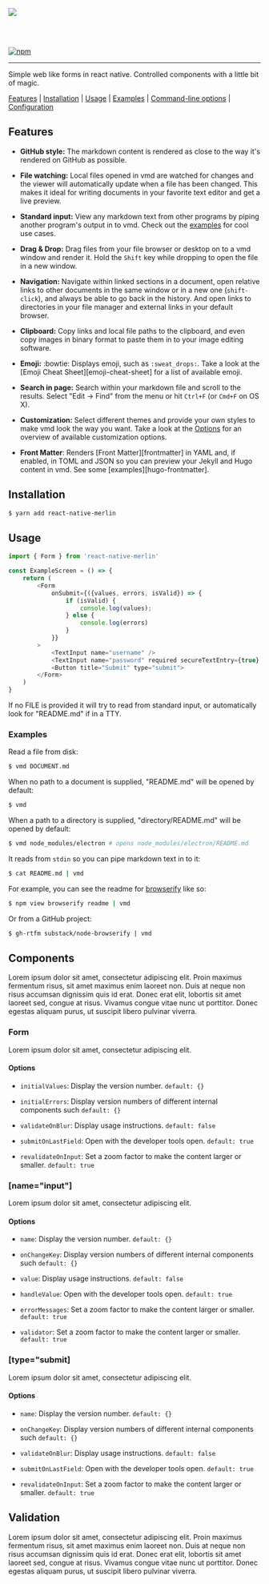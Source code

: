 ![](https://raw.githubusercontent.com/hparton/react-native-merlin/master/assets/merlin.png&s=200)

<br>
<br>

[![npm][npm-image]][npm-url]

[npm-image]: https://img.shields.io/npm/v/react-native-merlin.svg?style=flat-square
[npm-url]: https://npmjs.org/package/react-native-merlin

---

Simple web like forms in react native. Controlled components with a little bit of magic.

[Features](#features) | [Installation](#installation) | [Usage](#usage) | [Examples](#examples) | [Command-line options](#options) | [Configuration](#configuration)

## Features

- **GitHub style:** The markdown content is rendered as close to the way it's
  rendered on GitHub as possible.

- **File watching:** Local files opened in vmd are watched for changes and the
  viewer will automatically update when a file has been changed. This makes it
  ideal for writing documents in your favorite text editor and get a live
  preview.

- **Standard input:** View any markdown text from other programs by piping
  another program's output in to vmd. Check out the [examples](#examples) for
  cool use cases.

- **Drag & Drop:** Drag files from your file browser or desktop on to a vmd
  window and render it. Hold the `Shift` key while dropping to open the file
  in a new window.

- **Navigation:** Navigate within linked sections in a document, open relative
  links to other documents in the same window or in a new one (`shift-click`),
  and always be able to go back in the history. And open links to directories
  in your file manager and external links in your default browser.

- **Clipboard:** Copy links and local file paths to the clipboard, and even
  copy images in binary format to paste them in to your image editing
  software.

- **Emoji:** :bowtie: Displays emoji, such as `:sweat_drops:`. Take a look at the
  [Emoji Cheat Sheet][emoji-cheat-sheet] for a list of available emoji.

- **Search in page:** Search within your markdown file and scroll to the
  results. Select "Edit -> Find" from the menu or hit `Ctrl+F` (or `Cmd+F` on
  OS X).

- **Customization:** Select different themes and provide your own styles to
  make vmd look the way you want. Take a look at the [Options](#options) for
  an overview of available customization options.

- **Front Matter**: Renders [Front Matter][frontmatter] in YAML and, if
  enabled, in TOML and JSON so you can preview your Jekyll and Hugo content in
  vmd. See some [examples][hugo-frontmatter].

## Installation

```bash
$ yarn add react-native-merlin
```

## Usage

```js
import { Form } from 'react-native-merlin'

const ExampleScreen = () => {
    return (
        <Form
            onSubmit={({values, errors, isValid}) => {
                if (isValid) {
                    console.log(values);
                } else {
                    console.log(errors)
                }
            }}
        >
            <TextInput name="username" />
            <TextInput name="password" required secureTextEntry={true} />
            <Button title="Submit" type="submit">
        </Form>
    )
}
```

If no FILE is provided it will try to read from standard input, or
automatically look for "README.md" if in a TTY.

### Examples

Read a file from disk:

```sh
$ vmd DOCUMENT.md
```

When no path to a document is supplied, "README.md" will be opened by default:

```sh
$ vmd
```

When a path to a directory is supplied, "directory/README.md" will be opened by default:

```sh
$ vmd node_modules/electron # opens node_modules/electron/README.md
```

It reads from `stdin` so you can pipe markdown text in to it:

```sh
$ cat README.md | vmd
```

For example, you can see the readme for [browserify](https://github.com/substack/node-browserify) like so:

```sh
$ npm view browserify readme | vmd
```

Or from a GitHub project:

```sh
$ gh-rtfm substack/node-browserify | vmd
```

## Components

Lorem ipsum dolor sit amet, consectetur adipiscing elit. Proin maximus fermentum risus, sit amet maximus enim laoreet non. Duis at neque non risus accumsan dignissim quis id erat. Donec erat elit, lobortis sit amet laoreet sed, congue at risus. Vivamus congue vitae nunc ut porttitor. Donec egestas aliquam purus, ut suscipit libero pulvinar viverra.

### Form

Lorem ipsum dolor sit amet, consectetur adipiscing elit.

#### Options

- `initialValues`: Display the version number. `default: {}`

- `initialErrors`: Display version numbers of different internal components such `default: {}`

- `validateOnBlur`: Display usage instructions. `default: false`

- `submitOnLastField`: Open with the developer tools open. `default: true`

- `revalidateOnInput`: Set a zoom factor to make the content larger or smaller. `default: true`

### [name="input"]

Lorem ipsum dolor sit amet, consectetur adipiscing elit.

#### Options

- `name`: Display the version number. `default: {}`

- `onChangeKey`: Display version numbers of different internal components such `default: {}`

- `value`: Display usage instructions. `default: false`

- `handleValue`: Open with the developer tools open. `default: true`

- `errorMessages`: Set a zoom factor to make the content larger or smaller. `default: true`

- `validator`: Set a zoom factor to make the content larger or smaller. `default: true`

### [type="submit]

Lorem ipsum dolor sit amet, consectetur adipiscing elit.

#### Options

- `name`: Display the version number. `default: {}`

- `onChangeKey`: Display version numbers of different internal components such `default: {}`

- `validateOnBlur`: Display usage instructions. `default: false`

- `submitOnLastField`: Open with the developer tools open. `default: true`

- `revalidateOnInput`: Set a zoom factor to make the content larger or smaller. `default: true`

## Validation

Lorem ipsum dolor sit amet, consectetur adipiscing elit. Proin maximus fermentum risus, sit amet maximus enim laoreet non. Duis at neque non risus accumsan dignissim quis id erat. Donec erat elit, lobortis sit amet laoreet sed, congue at risus. Vivamus congue vitae nunc ut porttitor. Donec egestas aliquam purus, ut suscipit libero pulvinar viverra.

<!--
// form usage
// submitting
// input props
// submit + props and keys
// validation
// validation error messages
// form props
// setting validation errors
// initialValues
// initialProps
-->
